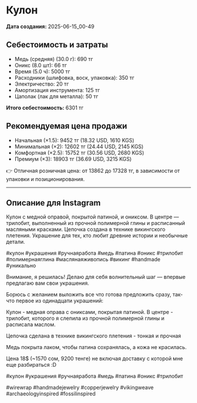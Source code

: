 # Кулон

**Дата создания:** 2025-06-15_00-49

## Себестоимость и затраты

- Медь (средняя) (30.0 г): 690 тг
- Оникс (8.0 шт): 66 тг
- Время (5.0 ч): 5000 тг
- Расходники (шлифовка, воск, упаковка): 350 тг
- Электричество: 20 тг
- Амортизация инструмента: 125 тг
- Цаполак (лак для металла): 50 тг

**Итого себестоимость:** 6301 тг

## Рекомендуемая цена продажи

- Начальная (×1.5): 9452 тг (18.32 USD, 1610 KGS)
- Минимальная (×2): 12602 тг (24.44 USD, 2145 KGS)
- Комфортная (×2.5): 15752 тг (30.56 USD, 2680 KGS)
- Премиум (×3): 18903 тг (36.69 USD, 3215 KGS)

👉 Отличная розничная цена: от 13862 до 17328 тг, в зависимости от упаковки и позиционирования.

---

## Описание для Instagram

Кулон с медной оправой, покрытой патиной, и ониксом. В центре — трилобит, выполненный из прочной полимерной глины и расписанный масляными красками. Цепочка создана в технике викингского плетения. Украшение для тех, кто любит древние истории и необычные детали.

#кулон #украшения #ручнаяработа #медь #патина #оникс #трилобит #полимернаяглина #маслянаяживопись #викинг #handmade #уникально


Внимание, я решилась! Делаю для себя волнительный шаг — впервые предлагаю вам свои украшения.

Борюсь с желанием выложить все что готова предложить сразу, так-что первое из одинадцати украшений:

Кулон - медная оправа с ониксами, покрытая патиной. В центре - трилобит, которого я слепила из прочной полимерной глины и расписала маслом.

Цепочка сделана в технике викингского плетения - тонкая и прочная

Медь покрыта лаком, чтобы патина сохранялась, а кожа не красилась.

Цена 18$ (~1570 сом, 9200 тенге) не включая доставку 
с которой мне еще разбираться :D

#кулон #украшения #ручнаяработа #медь #патина #оникс #трилобит 

#wirewrap #handmadejewelry #copperjewelry #vikingweave  #archaeologyinspired #fossilinspired